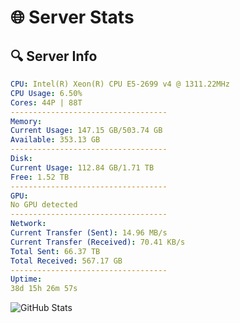# 🌐 Server Stats
## 🔍 Server Info
```yaml
CPU: Intel(R) Xeon(R) CPU E5-2699 v4 @ 1311.22MHz
CPU Usage: 6.50%
Cores: 44P | 88T
-----------------------------------
Memory:
Current Usage: 147.15 GB/503.74 GB
Available: 353.13 GB
-----------------------------------
Disk:
Current Usage: 112.84 GB/1.71 TB
Free: 1.52 TB
-----------------------------------
GPU:
No GPU detected
-----------------------------------
Network:
Current Transfer (Sent): 14.96 MB/s
Current Transfer (Received): 70.41 KB/s
Total Sent: 66.37 TB
Total Received: 567.17 GB
-----------------------------------
Uptime:
38d 15h 26m 57s
```
![GitHub Stats](https://img.shields.io/badge/Updated-2025-04-15_12:49:46-blue)